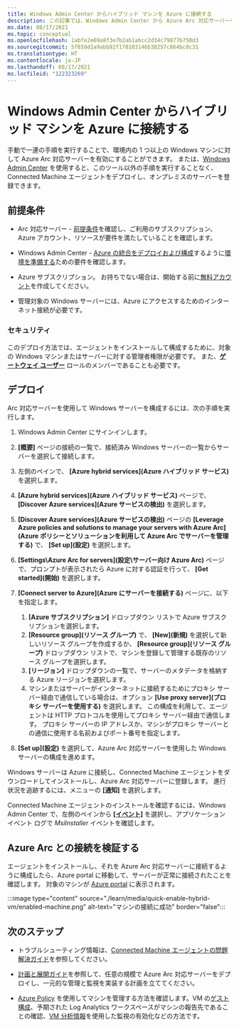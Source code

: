 ```yaml
---
title: Windows Admin Center からハイブリッド マシンを Azure に接続する
description: この記事では、Windows Admin Center から Azure Arc 対応サーバーを使用して、エージェントをインストールし、マシンを Azure に接続する方法について説明します。
ms.date: 08/17/2021
ms.topic: conceptual
ms.openlocfilehash: 1abfe2e69a8f3e7b2ab1abcc2d34c79877b750d3
ms.sourcegitcommit: 5f659d2a9abb92f178103146b38257c864bc8c31
ms.translationtype: HT
ms.contentlocale: ja-JP
ms.lasthandoff: 08/17/2021
ms.locfileid: "122323269"
---
```

# <a name="connect-hybrid-machines-to-azure-from-windows-admin-center"></a>Windows Admin Center からハイブリッド マシンを Azure に接続する

手動で一連の手順を実行することで、環境内の 1 つ以上の Windows マシンに対して Azure Arc 対応サーバーを有効にすることができます。 または、[Windows Admin Center](/windows-server/manage/windows-admin-center/understand/what-is) を使用すると、このツール以外の手順を実行することなく、Connected Machine エージェントをデプロイし、オンプレミスのサーバーを登録できます。

## <a name="prerequisites"></a>前提条件

* Arc 対応サーバー - [前提条件](agent-overview.md#prerequisites)を確認し、ご利用のサブスクリプション、Azure アカウント、リソースが要件を満たしていることを確認します。

* Windows Admin Center - [Azure の統合をデプロイおよび構成](/windows-server/manage/windows-admin-center/azure/azure-integration)するように[環境を準備する](/windows-server/manage/windows-admin-center/deploy/prepare-environment)ための要件を確認します。

* Azure サブスクリプション。 お持ちでない場合は、開始する前に[無料アカウント](https://azure.microsoft.com/free/?WT.mc_id=A261C142F)を作成してください。

* 管理対象の Windows サーバーには、Azure にアクセスするためのインターネット接続が必要です。

### <a name="security"></a>セキュリティ

このデプロイ方法では、エージェントをインストールして構成するために、対象の Windows マシンまたはサーバーに対する管理者権限が必要です。 また、[**ゲートウェイ ユーザー**](/windows-server/manage/windows-admin-center/plan/user-access-options#gateway-access-roles) ロールのメンバーであることも必要です。

## <a name="deploy"></a>デプロイ

Arc 対応サーバーを使用して Windows サーバーを構成するには、次の手順を実行します。

1. Windows Admin Center にサインインします。

1. **[概要]** ページの接続の一覧で、接続済み Windows サーバーの一覧からサーバーを選択して接続します。

1. 左側のペインで、 **[Azure hybrid services]\(Azure ハイブリッド サービス\)** を選択します。

1. **[Azure hybrid services]\(Azure ハイブリッド サービス\)** ページで、 **[Discover Azure services]\(Azure サービスの検出\)** を選択します。

1. **[Discover Azure services]\(Azure サービスの検出\)** ページの **[Leverage Azure policies and solutions to manage your servers with Azure Arc]\(Azure ポリシーとソリューションを利用して Azure Arc でサーバーを管理する\)** で、 **[Set up]\(設定\)** を選択します。

1. **[Settings\Azure Arc for servers]\(設定\サーバー向け Azure Arc\)** ページで、プロンプトが表示されたら Azure に対する認証を行って、 **[Get started]\(開始\)** を選択します。

1. **[Connect server to Azure]\(Azure にサーバーを接続する\)** ページに、以下を指定します。

    1. **[Azure サブスクリプション]** ドロップダウン リストで Azure サブスクリプションを選択します。
    1. **[Resource group]\(リソース グループ\)** で、 **[New]\(新規\)** を選択して新しいリソース グループを作成するか、 **[Resource group]\(リソース グループ\)** ドロップダウン リストで、マシンを登録して管理する既存のリソース グループを選択します。
    1. **[リージョン]** ドロップダウンの一覧で、サーバーのメタデータを格納する Azure リージョンを選択します。
    1. マシンまたはサーバーがインターネットに接続するためにプロキシ サーバー経由で通信している場合は、オプション **[Use proxy server]\(プロキシ サーバーを使用する\)** を選択します。 この構成を利用して、エージェントは HTTP プロトコルを使用してプロキシ サーバー経由で通信します。 プロキシ サーバーの IP アドレスか、マシンがプロキシ サーバーとの通信に使用する名前およびポート番号を指定します。

1. **[Set up]\(設定\)** を選択して、Azure Arc 対応サーバーを使用した Windows サーバーの構成を進めます。

Windows サーバーは Azure に接続し、Connected Machine エージェントをダウンロードしてインストールし、Azure Arc 対応サーバーに登録します。 進行状況を追跡するには、メニューの **[通知]** を選択します。

Connected Machine エージェントのインストールを確認するには、Windows Admin Center で、左側のペインから [ **[イベント]**](/windows-server/manage/windows-admin-center/use/manage-servers#events) を選択し、アプリケーション イベント ログで *MsiInstaller* イベントを確認します。

## <a name="verify-the-connection-with-azure-arc"></a>Azure Arc との接続を検証する

エージェントをインストールし、それを Azure Arc 対応サーバーに接続するように構成したら、Azure portal に移動して、サーバーが正常に接続されたことを確認します。 対象のマシンが [Azure portal](https://portal.azure.com) に表示されます。

:::image type="content" source="./learn/media/quick-enable-hybrid-vm/enabled-machine.png" alt-text="マシンの接続に成功" border="false":::

## <a name="next-steps"></a>次のステップ

* トラブルシューティング情報は、[Connected Machine エージェントの問題解決ガイド](troubleshoot-agent-onboard.md)を参照してください。

* [計画と展開ガイド](plan-at-scale-deployment.md)を参照して、任意の規模で Azure Arc 対応サーバーをデプロイし、一元的な管理と監視を実装する計画を立ててください。

* [Azure Policy](../../governance/policy/overview.md) を使用してマシンを管理する方法を確認します。VM の[ゲスト構成](../../governance/policy/concepts/guest-configuration.md)、予期された Log Analytics ワークスペースがマシンの報告先であることの確認、[VM 分析情報](../../azure-monitor/vm/vminsights-enable-policy.md)を使用した監視の有効化などの方法です。